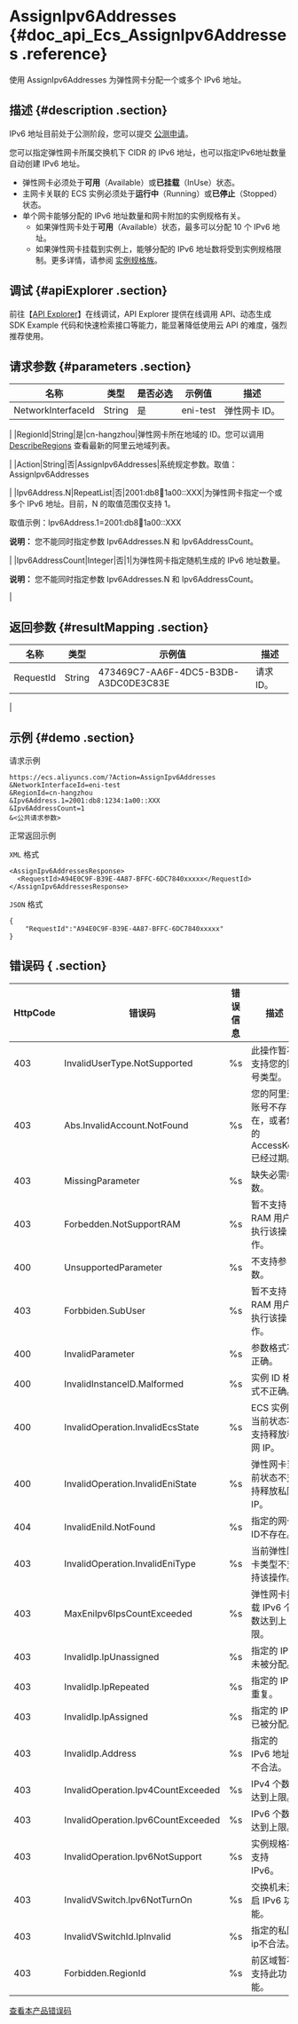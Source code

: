 # AssignIpv6Addresses {#doc_api_Ecs_AssignIpv6Addresses .reference}

使用 AssignIpv6Addresses 为弹性网卡分配一个或多个 IPv6 地址。

## 描述 {#description .section}

IPv6 地址目前处于公测阶段，您可以提交 [公测申请](https://page.aliyun.com/form/act608662110/index.htm)。

您可以指定弹性网卡所属交换机下 CIDR 的 IPv6 地址，也可以指定IPv6地址数量自动创建 IPv6 地址。

-   弹性网卡必须处于**可用**（Available）或**已挂载**（InUse）状态。
-   主网卡关联的 ECS 实例必须处于**运行中**（Running）或**已停止**（Stopped）状态。
-   单个网卡能够分配的 IPv6 地址数量和网卡附加的实例规格有关。
    -   如果弹性网卡处于**可用**（Available）状态，最多可以分配 10 个 IPv6 地址。
    -   如果弹性网卡挂载到实例上，能够分配的 IPv6 地址数将受到实例规格限制。更多详情，请参阅 [实例规格族](~~25378~~)。

## 调试 {#apiExplorer .section}

前往【[API Explorer](https://api.aliyun.com/#product=Ecs&api=AssignIpv6Addresses)】在线调试，API Explorer 提供在线调用 API、动态生成 SDK Example 代码和快速检索接口等能力，能显著降低使用云 API 的难度，强烈推荐使用。

## 请求参数 {#parameters .section}

|名称|类型|是否必选|示例值|描述|
|--|--|----|---|--|
|NetworkInterfaceId|String|是|eni-test|弹性网卡 ID。

 |
|RegionId|String|是|cn-hangzhou|弹性网卡所在地域的 ID。您可以调用 [DescribeRegions](~~25609~~) 查看最新的阿里云地域列表。

 |
|Action|String|否|AssignIpv6Addresses|系统规定参数。取值：AssignIpv6Addresses

 |
|Ipv6Address.N|RepeatList|否|2001:db8:1234:1a00::XXX|为弹性网卡指定一个或多个 IPv6 地址。目前，N 的取值范围仅支持 1。

 取值示例：Ipv6Address.1=2001:db8:1234:1a00::XXX

 **说明：** 您不能同时指定参数 Ipv6Addresses.N 和 Ipv6AddressCount。

 |
|Ipv6AddressCount|Integer|否|1|为弹性网卡指定随机生成的 IPv6 地址数量。

 **说明：** 您不能同时指定参数 Ipv6Addresses.N 和 Ipv6AddressCount。

 |

## 返回参数 {#resultMapping .section}

|名称|类型|示例值|描述|
|--|--|---|--|
|RequestId|String|473469C7-AA6F-4DC5-B3DB-A3DC0DE3C83E|请求 ID。

 |

## 示例 {#demo .section}

请求示例

``` {#request_demo}
https://ecs.aliyuncs.com/?Action=AssignIpv6Addresses
&NetworkInterfaceId=eni-test
&RegionId=cn-hangzhou
&Ipv6Address.1=2001:db8:1234:1a00::XXX
&Ipv6AddressCount=1
&<公共请求参数>
```

正常返回示例

`XML` 格式

``` {#xml_return_success_demo}
<AssignIpv6AddressesResponse>
  <RequestId>A94E0C9F-B39E-4A87-BFFC-6DC7840xxxxx</RequestId>
</AssignIpv6AddressesResponse>

```

`JSON` 格式

``` {#json_return_success_demo}
{
	"RequestId":"A94E0C9F-B39E-4A87-BFFC-6DC7840xxxxx"
}
```

## 错误码 { .section}

|HttpCode|错误码|错误信息|描述|
|--------|---|----|--|
|403|InvalidUserType.NotSupported|%s|此操作暂不支持您的账号类型。|
|403|Abs.InvalidAccount.NotFound|%s|您的阿里云账号不存在，或者您的AccessKey已经过期。|
|403|MissingParameter|%s|缺失必需参数。|
|403|Forbedden.NotSupportRAM|%s|暂不支持 RAM 用户执行该操作。|
|400|UnsupportedParameter|%s|不支持参数。|
|403|Forbbiden.SubUser|%s|暂不支持 RAM 用户执行该操作。|
|400|InvalidParameter|%s|参数格式不正确。|
|400|InvalidInstanceID.Malformed|%s|实例 ID 格式不正确。|
|400|InvalidOperation.InvalidEcsState|%s|ECS 实例当前状态不支持释放私网 IP。|
|400|InvalidOperation.InvalidEniState|%s|弹性网卡当前状态不支持释放私网 IP。|
|404|InvalidEniId.NotFound|%s|指定的网卡ID不存在。|
|403|InvalidOperation.InvalidEniType|%s|当前弹性网卡类型不支持该操作。|
|403|MaxEniIpv6IpsCountExceeded|%s|弹性网卡挂载 IPv6 个数达到上限。|
|403|InvalidIp.IpUnassigned|%s|指定的 IP 未被分配。|
|403|InvalidIp.IpRepeated|%s|指定的 IP 重复。|
|403|InvalidIp.IpAssigned|%s|指定的 IP 已被分配。|
|403|InvalidIp.Address|%s|指定的 IPv6 地址不合法。|
|403|InvalidOperation.Ipv4CountExceeded|%s|IPv4 个数达到上限。|
|403|InvalidOperation.Ipv6CountExceeded|%s|IPv6 个数达到上限。|
|403|InvalidOperation.Ipv6NotSupport|%s|实例规格不支持 IPv6。|
|403|InvalidVSwitch.Ipv6NotTurnOn|%s|交换机未开启 IPv6 功能。|
|403|InvalidVSwitchId.IpInvalid|%s|指定的私网ip不合法。|
|403|Forbidden.RegionId|%s|前区域暂不支持此功能。|

[查看本产品错误码](https://error-center.aliyun.com/status/product/Ecs)

